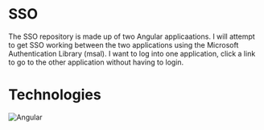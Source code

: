 # SSO

The SSO repository is made up of two Angular applicaations.  I will attempt to get SSO working between the two applications using the Microsoft Authentication Library (msal).  I want to log into one application, click a link to go to the other application without having to login.


# Technologies

![Angular](https://img.shields.io/badge/Angular-DD0031?style=plastic&logo=angular&logoColor=white)
